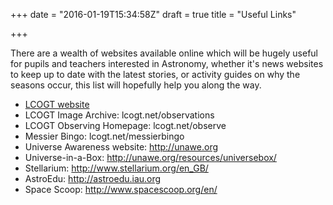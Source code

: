 +++
date = "2016-01-19T15:34:58Z"
draft = true
title = "Useful Links"

+++

There are a wealth of websites available online which will be hugely useful for pupils and teachers interested in Astronomy, whether it's news websites to keep up to date with the latest stories, or activity guides on why the seasons occur, this list will hopefully help you along the way.

-	[LCOGT website](lcogt.net)
-	LCOGT Image Archive: lcogt.net/observations
-	LCOGT Observing Homepage: lcogt.net/observe
-	Messier Bingo: lcogt.net/messierbingo
-	Universe Awareness website: http://unawe.org
-	Universe-in-a-Box: http://unawe.org/resources/universebox/
-	Stellarium: http://www.stellarium.org/en_GB/
-	AstroEdu: http://astroedu.iau.org
-	Space Scoop: http://www.spacescoop.org/en/
